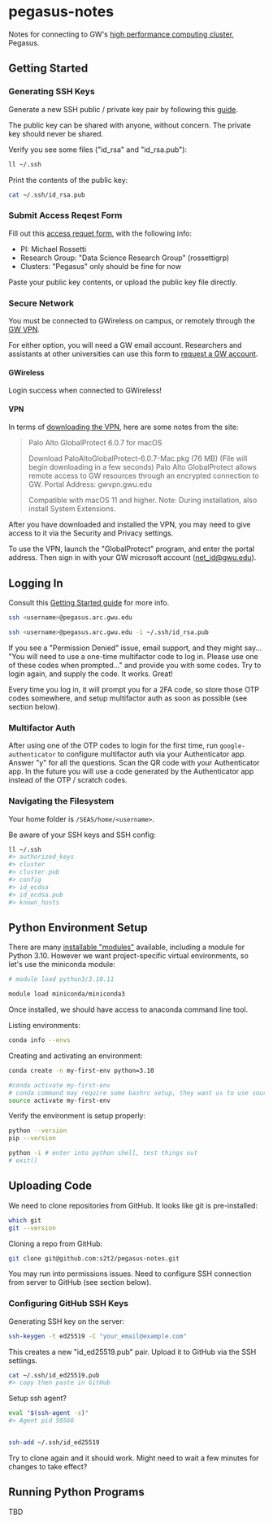 # pegasus-notes

Notes for connecting to GW's [high performance computing cluster](https://hpc.gwu.edu), Pegasus.

## Getting Started

### Generating SSH Keys

Generate a new SSH public / private key pair by following this [guide](https://docs.github.com/en/authentication/connecting-to-github-with-ssh/generating-a-new-ssh-key-and-adding-it-to-the-ssh-agent).

The public key can be shared with anyone, without concern. The private key should never be shared.

Verify you see some files ("id_rsa" and "id_rsa.pub"):

```sh
ll ~/.ssh
```

Print the contents of the public key:

```sh
cat ~/.ssh/id_rsa.pub
```

### Submit Access Reqest Form

Fill out this [access requet form](https://hpc.gwu.edu/getting-access/), with the following info:

  + PI: Michael Rossetti
  + Research Group: "Data Science Research Group" (rossettigrp)
  + Clusters: "Pegasus" only should be fine for now

Paste your public key contents, or upload the public key file directly.

### Secure Network

You must be connected to GWireless on campus, or remotely through the [GW VPN](https://it.gwu.edu/vpn-global-protect).

For either option, you will need a GW email account. Researchers and assistants at other universities can use this form to [request a GW account](https://my.gwu.edu/mod/accounts/affiliates/index.cfm).

#### GWireless

Login success when connected to GWireless!

#### VPN

In terms of [downloading the VPN](https://it.gwu.edu/vpn-global-protect), here are some notes from the site:

> Palo Alto GlobalProtect 6.0.7 for macOS
>
> Download PaloAltoGlobalProtect-6.0.7-Mac.pkg (76 MB) (File will begin downloading in a few seconds)
> Palo Alto GlobalProtect allows remote access to GW resources through an encrypted connection to GW. Portal Address: gwvpn.gwu.edu
>
>Compatible with macOS 11 and higher. Note: During installation, also install System Extensions.

After you have downloaded and installed the VPN, you may need to give access to it via the Security and Privacy settings.

To use the VPN, launch the "GlobalProtect" program, and enter the portal address. Then sign in with your GW microsoft account (net_id@gwu.edu).


## Logging In

Consult this [Getting Started guide](https://hpc.gwu.edu/documentation/getting-started-guide/) for more info.


```sh
ssh <username>@pegasus.arc.gwu.edu

ssh <username>@pegasus.arc.gwu.edu -i ~/.ssh/id_rsa.pub
```

If you see a "Permission Denied" issue, email support, and they might say... "You will need to use a one-time multifactor code to log in. Please use one of these codes when prompted..." and provide you with some codes. Try to login again, and supply the code. It works. Great!

Every time you log in, it will prompt you for a 2FA code, so store those OTP codes somewhere, and setup multifactor auth as soon as possible (see section below).

### Multifactor Auth

After using one of the OTP codes to login for the first time, run `google-authenticator` to configure multifactor auth via your Authenticator app. Answer "y" for all the questions. Scan the QR code with your Authenticator app. In the future you will use a code generated by the Authenticator app instead of the OTP / scratch codes.

### Navigating the Filesystem

Your home folder is `/SEAS/home/<username>`.

Be aware of your SSH keys and SSH config:

```sh
ll ~/.ssh
#> authorized_keys
#> cluster
#> cluster.pub
#> config
#> id_ecdsa
#> id_ecdsa.pub
#> known_hosts
```




## Python Environment Setup

There are many [installable "modules"](https://hpc.gwu.edu/available-modules/) available, including a module for Python 3.10. However we want project-specific virtual environments, so let's use the miniconda module:

```sh
# module load python3/3.10.11

module load miniconda/miniconda3
```

Once installed, we should have access to anaconda command line tool.

Listing environments:

```sh
conda info --envs
```

Creating and activating an environment:

```sh
conda create -n my-first-env python=3.10

#conda activate my-first-env
# conda command may require some bashrc setup, they want us to use source instead:
source activate my-first-env
```

Verify the environment is setup properly:

```sh
python --version
pip --version

python -i # enter into python shell, test things out
# exit()
```










## Uploading Code

We need to clone repositories from GitHub. It looks like git is pre-installed:

```sh
which git
git --version
```

Cloning a repo from GitHub:

```sh
git clone git@github.com:s2t2/pegasus-notes.git
```

You may run into permissions issues. Need to configure SSH connection from server to GitHub (see section below).

### Configuring GitHub SSH Keys

Generating SSH key on the server:

```sh
ssh-keygen -t ed25519 -C "your_email@example.com"
```

This creates a new "id_ed25519.pub" pair. Upload it to GitHub via the SSH settings.

```sh
cat ~/.ssh/id_ed25519.pub
#> copy then paste in GitHub
```

Setup ssh agent?

```sh
eval "$(ssh-agent -s)"
#> Agent pid 59566


ssh-add ~/.ssh/id_ed25519
```


Try to clone again and it should work. Might need to wait a few minutes for changes to take effect?



## Running Python Programs

TBD
